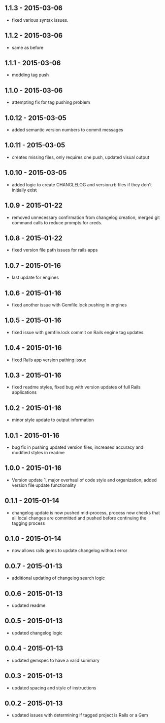 ## 1.1.3 - 2015-03-06
 * fixed various syntax issues.

## 1.1.2 - 2015-03-06
 * same as before

## 1.1.1 - 2015-03-06
 * modding tag push

## 1.1.0 - 2015-03-06
 * attempting fix for tag pushing problem

## 1.0.12 - 2015-03-05
 * added semantic version numbers to commit messages

## 1.0.11 - 2015-03-05
 * creates missing files, only requires one push, updated visual output

## 1.0.10 - 2015-03-05
 * added logic to create CHANGLELOG and version.rb files if they don't initially exist

## 1.0.9 - 2015-01-22
 * removed unnecessary confirmation from changelog creation, merged git command calls to reduce prompts for creds.

## 1.0.8 - 2015-01-22
 * fixed version file path issues for rails apps

## 1.0.7 - 2015-01-16
 * last update for engines

## 1.0.6 - 2015-01-16
 * fixed another issue with Gemfile.lock pushing in engines

## 1.0.5 - 2015-01-16
 * fixed issue with gemfile.lock commit on Rails engine tag updates

## 1.0.4 - 2015-01-16
 * fixed Rails app version pathing issue

## 1.0.3 - 2015-01-16
 * fixed readme styles, fixed bug with version updates of full Rails applications

## 1.0.2 - 2015-01-16
 * minor style update to output information

## 1.0.1 - 2015-01-16
 * bug fix in pushing updated version files, increased accuracy and modified styles in readme

## 1.0.0 - 2015-01-16
 * Version update 1, major overhaul of code style and organization, added version file update functionality

## 0.1.1 - 2015-01-14
 * changelog update is now pushed mid-process, process now checks that all local changes are committed and pushed before continuing the tagging process

## 0.1.0 - 2015-01-14
 * now allows rails gems to update changelog without error

## 0.0.7 - 2015-01-13
 * additional updating of changelog search logic

## 0.0.6 - 2015-01-13
 * updated readme

## 0.0.5 - 2015-01-13
 * updated changelog logic

## 0.0.4 - 2015-01-13
 * updated gemspec to have a valid summary

## 0.0.3 - 2015-01-13
 * updated spacing and style of instructions

## 0.0.2 - 2015-01-13
 * updated issues with determining if tagged project is Rails or a Gem

